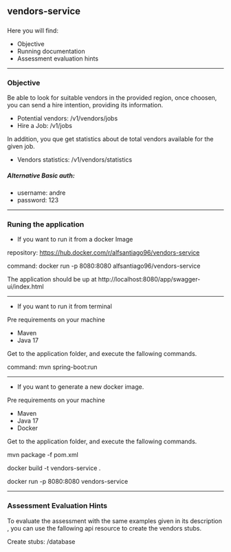 


## vendors-service
##### 

Here you will find:

* Objective
* Running documentation
* Assessment evaluation hints
___

### Objective
Be able to look for suitable vendors in the provided region, once choosen,
you can send a hire intention, providing its information.

* Potential vendors: /v1/vendors/jobs
* Hire a Job: /v1/jobs

In addition, you que get statistics about de total vendors available for
the given job.

* Vendors statistics: /v1/vendors/statistics

##### Alternative Basic auth: 
* username: andre
* password: 123
___
### Runing the application

* If you want to run it from a docker Image

repository: https://hub.docker.com/r/alfsantiago96/vendors-service

command: docker run -p 8080:8080 alfsantiago96/vendors-service

The application should be up at http://localhost:8080/app/swagger-ui/index.html

___
* If you want to run it from terminal

Pre requirements on your machine
* Maven
* Java 17

Get to the application folder, and execute the fallowing commands.

command: mvn spring-boot:run

___
* If you want to generate a new docker image.

Pre requirements on your machine
* Maven
* Java 17
* Docker

Get to the application folder, and execute the fallowing commands.

mvn package -f pom.xml

docker build -t vendors-service .

docker run -p 8080:8080 vendors-service
___

### Assessment Evaluation Hints

To evaluate the assessment with the same examples given in its description
, you can use the fallowing api resource to create the vendors stubs.

Create stubs: /database